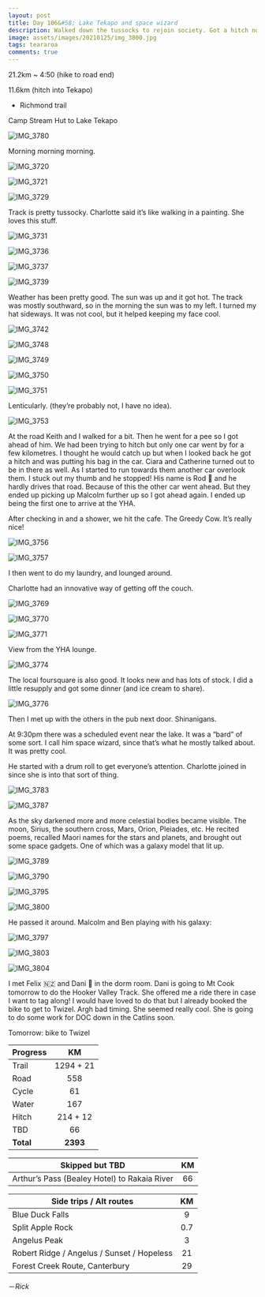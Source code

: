 ```yaml
---
layout: post
title: Day 106&#58; Lake Tekapo and space wizard
description: Walked down the tussocks to rejoin society. Got a hitch not too long on the road section into town. The YHA is really good. Also, there is a space wizard. 
image: assets/images/20210125/img_3800.jpg
tags: teararoa
comments: true
---
```


21.2km ~ 4:50 (hike to road end)

11.6km (hitch into Tekapo)

- Richmond trail

Camp Stream Hut to Lake Tekapo

![IMG_3780](/assets/images/20210125/img_3780.jpg)

Morning morning morning. 

![IMG_3720](/assets/images/20210125/img_3720.jpg)

![IMG_3721](/assets/images/20210125/img_3721.jpg)

![IMG_3729](/assets/images/20210125/img_3729.jpg)

Track is pretty tussocky. Charlotte said it’s like walking in a painting. She loves this stuff. 

![IMG_3731](/assets/images/20210125/img_3731.jpg)

![IMG_3736](/assets/images/20210125/img_3736.jpg)

![IMG_3737](/assets/images/20210125/img_3737.jpg)

![IMG_3739](/assets/images/20210125/img_3739.jpg)

Weather has been pretty good. The sun was up and it got hot. The track was mostly southward, so in the morning the sun was to my left. I turned my hat sideways. It was not cool, but it helped keeping my face cool. 

![IMG_3742](/assets/images/20210125/img_3742.jpg)

![IMG_3748](/assets/images/20210125/img_3748.jpg)

![IMG_3749](/assets/images/20210125/img_3749.jpg)

![IMG_3750](/assets/images/20210125/img_3750.jpg)

![IMG_3751](/assets/images/20210125/img_3751.jpg)

Lenticularly. (they’re probably not, I have no idea). 

![IMG_3753](/assets/images/20210125/img_3753.jpg)

At the road Keith and I walked for a bit. Then he went for a pee so I got ahead of him. We had been trying to hitch but only one car went by for a few kilometres. I thought he would catch up but when I looked back he got a hitch and was putting his bag in the car. Ciara and Catherine turned out to be in there as well. As I started to run towards them another car overlook them. I stuck out my thumb and he stopped! His name is Rod 🏴󠁧󠁢󠁥󠁮󠁧󠁿 and he hardly drives that road. Because of this the other car went ahead. But they ended up picking up Malcolm further up so I got ahead again. I ended up being the first one to arrive at the YHA.

After checking in and a shower, we hit the cafe. The Greedy Cow. It’s really nice!

![IMG_3756](/assets/images/20210125/img_3756.jpg)

![IMG_3757](/assets/images/20210125/img_3757.jpg)

I then went to do my laundry, and lounged around. 

Charlotte had an innovative way of getting off the couch. 

![IMG_3769](/assets/images/20210125/img_3769.jpg)

![IMG_3770](/assets/images/20210125/img_3770.jpg)

![IMG_3771](/assets/images/20210125/img_3771.jpg)

View from the YHA lounge. 

![IMG_3774](/assets/images/20210125/img_3774.jpg)

The local foursquare is also good. It looks new and has lots of stock. I did a little resupply and got some dinner (and ice cream to share). 

![IMG_3776](/assets/images/20210125/img_3776.jpg)

Then I met up with the others in the pub next door. Shinanigans.

At 9:30pm there was a scheduled event near the lake. It was a “bard” of some sort. I call him space wizard, since that’s what he mostly talked about. It was pretty cool. 

He started with a drum roll to get everyone’s attention. Charlotte joined in since she is into that sort of thing. 

![IMG_3783](/assets/images/20210125/img_3783.jpg)

![IMG_3787](/assets/images/20210125/img_3787.jpg)

As the sky darkened more and more celestial bodies became visible. The moon, Sirius, the southern cross, Mars, Orion, Pleiades, etc. He recited poems, recalled Maori names for the stars and planets, and brought out some space gadgets. One of which was a galaxy model that lit up. 

![IMG_3789](/assets/images/20210125/img_3789.jpg)

![IMG_3790](/assets/images/20210125/img_3790.jpg)

![IMG_3795](/assets/images/20210125/img_3795.jpg)

![IMG_3800](/assets/images/20210125/img_3800.jpg)

He passed it around. Malcolm and Ben playing with his galaxy:

![IMG_3797](/assets/images/20210125/img_3797.jpg)

![IMG_3803](/assets/images/20210125/img_3803.jpg)

![IMG_3804](/assets/images/20210125/img_3804.jpg)

I met Felix 🇳🇿 and Dani 🏴󠁧󠁢󠁥󠁮󠁧󠁿 in the dorm room. Dani is going to Mt Cook tomorrow to do the Hooker Valley Track. She offered me a ride there in case I want to tag along! I would have loved to do that but I already booked the bike to get to Twizel. Argh bad timing. She seemed really cool. She is going to do some work for DOC down in the Catlins soon. 

Tomorrow: bike to Twizel


| Progress | KM |
| ---- |:----:|
| Trail | 1294 + 21 |
| Road | 558 |
| Cycle | 61 |
| Water | 167 |
| Hitch | 214 + 12 |
| TBD | 66 |
| **Total** | **2393** |

| Skipped but TBD | KM |
| ---- |:----:|
| Arthur’s Pass (Bealey Hotel) to Rakaia River | 66 |

| Side trips / Alt routes | KM |
| ---- |:----:|
| Blue Duck Falls | 9 |
| Split Apple Rock | 0.7 |
| Angelus Peak | 3 |
| Robert Ridge / Angelus / Sunset / Hopeless | 21 |
| Forest Creek Route, Canterbury | 29 |




－_Rick_